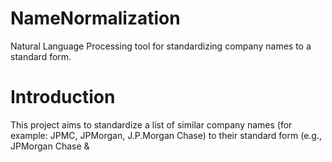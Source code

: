 # NameNormalization
Natural Language Processing tool for standardizing company names to a standard form.

# Introduction
This project aims to standardize a list of similar company names (for example: JPMC, JPMorgan, J.P.Morgan Chase) to their standard form (e.g., JPMorgan Chase &